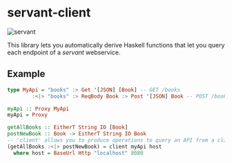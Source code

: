 # servant-client

![servant](https://raw.githubusercontent.com/haskell-servant/servant/master/servant.png)

This library lets you automatically derive Haskell functions that let you query each endpoint of a *servant* webservice.

## Example

``` haskell
type MyApi = "books" :> Get '[JSON] [Book] -- GET /books
        :<|> "books" :> ReqBody Book :> Post '[JSON] Book -- POST /books

myApi :: Proxy MyApi
myApi = Proxy

getAllBooks :: EitherT String IO [Book]
postNewBook :: Book -> EitherT String IO Book
-- 'client' allows you to produce operations to query an API from a client.
(getAllBooks :<|> postNewBook) = client myApi host
  where host = BaseUrl Http "localhost" 8080
```
